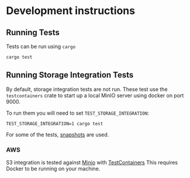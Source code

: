 <!---
  Licensed to the Apache Software Foundation (ASF) under one
  or more contributor license agreements.  See the NOTICE file
  distributed with this work for additional information
  regarding copyright ownership.  The ASF licenses this file
  to you under the Apache License, Version 2.0 (the
  "License"); you may not use this file except in compliance
  with the License.  You may obtain a copy of the License at

    http://www.apache.org/licenses/LICENSE-2.0

  Unless required by applicable law or agreed to in writing,
  software distributed under the License is distributed on an
  "AS IS" BASIS, WITHOUT WARRANTIES OR CONDITIONS OF ANY
  KIND, either express or implied.  See the License for the
  specific language governing permissions and limitations
  under the License.
-->

# Development instructions

## Running Tests

Tests can be run using `cargo`

```shell
cargo test
```

## Running Storage Integration Tests

By default, storage integration tests are not run. These test use the `testcontainers` crate to start up a local MinIO server using docker on port 9000.

To run them you will need to set `TEST_STORAGE_INTEGRATION`:

```shell
TEST_STORAGE_INTEGRATION=1 cargo test
```

For some of the tests, [snapshots](https://datafusion.apache.org/contributor-guide/testing.html#snapshot-testing) are used.

### AWS

S3 integration is tested against [Minio](https://github.com/minio/minio) with [TestContainers](https://github.com/testcontainers/testcontainers-rs)
This requires Docker to be running on your machine.
